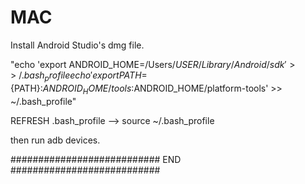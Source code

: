 # MAC

Install Android Studio's dmg file.

"echo 'export ANDROID_HOME=/Users/$USER/Library/Android/sdk' >> ~/.bash_profile
echo 'export PATH=${PATH}:$ANDROID_HOME/tools:$ANDROID_HOME/platform-tools' >> ~/.bash_profile"

REFRESH .bash_profile --> source ~/.bash_profile

then run adb devices.

########################### END ###########################
